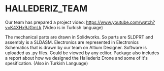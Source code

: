 # HALLEDERIZ_TEAM
Our team has prepared a project video: https://www.youtube.com/watch?v=K4XHx9JGmLk (Video is in Turkish language)

The mechanical parts are drawn in Solidworks. So parts are SLDPRT and assembly is a SLDASM. 
Electronics are represented in Electronics Schematics that is drawn by our team on Altium Designer.
Software is uploaded as .py files. Could be viewed by any editor.
Package also includes a report about how we designed the Hallederiz Drone and some of it's spesification. (Also in Turkish Language)
